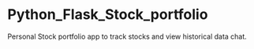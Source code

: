 # Python_Flask_Stock_portfolio
Personal Stock portfolio app to track stocks and view historical data chat.
